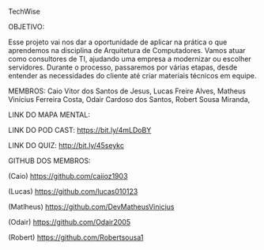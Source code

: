 TechWise

OBJETIVO:

Esse projeto vai nos dar a oportunidade de aplicar na prática o que aprendemos na disciplina de Arquitetura de Computadores.
Vamos atuar como consultores de TI, ajudando uma empresa a modernizar ou escolher servidores.
Durante o processo, passaremos por várias etapas, desde entender as necessidades do cliente até criar materiais técnicos em equipe.

MEMBROS:
Caio Vitor dos Santos de Jesus,
Lucas Freire Alves,
Matheus Vinícius Ferreira Costa,
Odair Cardoso dos Santos,
Robert Sousa Miranda,

LINK DO MAPA MENTAL:

LINK DO POD CAST:
https://bit.ly/4mLDoBY

LINK DO QUIZ:
http://bit.ly/45seykc
 
GITHUB DOS MEMBROS:

(Caio) https://github.com/caiioz1903

(Lucas) https://github.com/lucas010123

(Matlheus) https://github.com/DevMatheusVinicius

(Odair) https://github.com/Odair2005

(Robert) https://github.com/Robertsousa1



